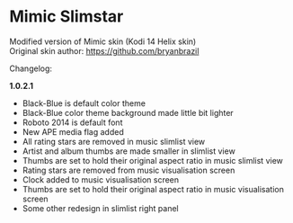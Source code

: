 # Mimic Slimstar
Modified version of Mimic skin (Kodi 14 Helix skin)<br />
Original skin author: https://github.com/bryanbrazil

Changelog:

**1.0.2.1**
- Black-Blue is default color theme
- Black-Blue color theme background made little bit lighter
- Roboto 2014 is default font
- New APE media flag added
- All rating stars are removed in music slimlist view
- Artist and album thumbs are made smaller in slimlist view 
- Thumbs are set to hold their original aspect ratio in music slimlist view
- Rating stars are removed from music visualisation screen
- Clock added to music visualisation screen
- Thumbs are set to hold their original aspect ratio in music visualisation screen
- Some other redesign in slimlist right panel